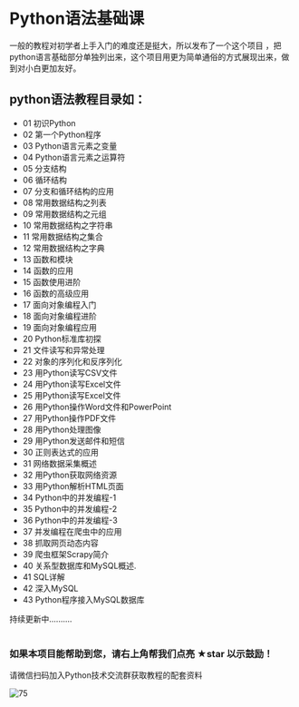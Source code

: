 # Python语法基础课
一般的教程对初学者上手入门的难度还是挺大，所以发布了一个这个项目 ，把python语言基础部分单独列出来，这个项目用更为简单通俗的方式展现出来，做到对小白更加友好。

## python语法教程目录如： 
- 01 初识Python
- 02 第一个Python程序
- 03 Python语言元素之变量
- 04 Python语言元素之运算符
- 05 分支结构
- 06 循环结构
- 07 分支和循环结构的应用
- 08 常用数据结构之列表
- 09 常用数据结构之元组
- 10 常用数据结构之字符串
- 11 常用数据结构之集合
- 12 常用数据结构之字典
- 13 函数和模块
- 14 函数的应用
- 15 函数使用进阶
- 16 函数的高级应用
- 17 面向对象编程入门
- 18 面向对象编程进阶
- 19 面向对象编程应用
- 20 Python标准库初探
- 21 文件读写和异常处理
- 22 对象的序列化和反序列化
- 23 用Python读写CSV文件
- 24 用Python读写Excel文件
- 25 用Python读写Excel文件
- 26 用Python操作Word文件和PowerPoint
- 27 用Python操作PDF文件
- 28 用Python处理图像
- 29 用Python发送邮件和短信
- 30 正则表达式的应用
- 31 网络数据采集概述
- 32 用Python获取网络资源
- 33 用Python解析HTML页面
- 34 Python中的并发编程-1
- 35 Python中的并发编程-2
- 36 Python中的并发编程-3
- 37 并发编程在爬虫中的应用
- 38 抓取网页动态内容
- 39 爬虫框架Scrapy简介
- 40 关系型数据库和MySQL概述.
- 41 SQL详解
- 42 深入MySQL
- 43 Python程序接入MySQL数据库

持续更新中..........
#
### 如果本项目能帮助到您，请右上角帮我们点亮 ★star 以示鼓励！

请微信扫码加入Python技术交流群获取教程的配套资料

![75](https://user-images.githubusercontent.com/103555341/163770456-42dbd01a-60c2-48f4-9321-04849ac35436.jpg)



